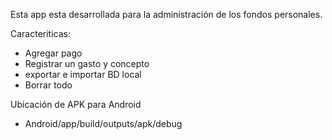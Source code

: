 Esta app esta desarrollada para la administración de los fondos personales. 

Caracteriticas: 
* Agregar pago
* Registrar un gasto y concepto
* exportar e importar BD local
* Borrar todo

Ubicación de APK para Android
* Android/app/build/outputs/apk/debug
